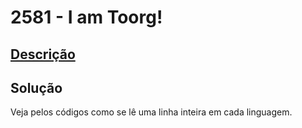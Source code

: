 # 2581 - I am Toorg!

## [Descrição](https://www.beecrowd.com.br/judge/pt/problems/view/2581)

## Solução

Veja pelos códigos como se lê uma linha inteira em cada linguagem.